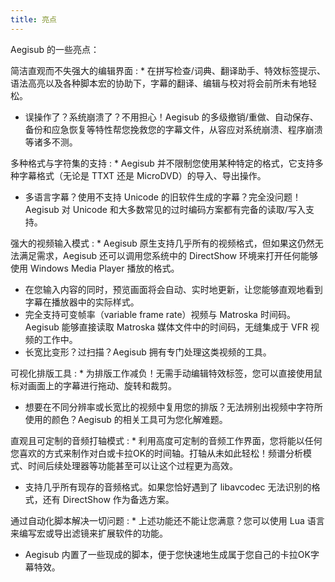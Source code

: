```yaml
---
title: 亮点
---
```


Aegisub 的一些亮点：

简洁直观而不失强大的编辑界面
: * 在拼写检查/词典、翻译助手、特效标签提示、语法高亮以及各种脚本宏的协助下，字幕的翻译、编辑与校对将会前所未有地轻松。
  * 误操作了？系统崩溃了？不用担心！Aegisub 的多级撤销/重做、自动保存、备份和应急恢复等特性帮您挽救您的字幕文件，从容应对系统崩溃、程序崩溃等诸多不测。

多种格式与字符集的支持
: * Aegisub 并不限制您使用某种特定的格式，它支持多种字幕格式（无论是 TTXT 还是 MicroDVD）的导入、导出操作。
  * 多语言字幕？使用不支持 Unicode 的旧软件生成的字幕？完全没问题！Aegisub 对 Unicode 和大多数常见的过时编码方案都有完备的读取/写入支持。

强大的视频输入模式
: * Aegisub 原生支持几乎所有的视频格式，但如果这仍然无法满足需求，Aegisub 还可以调用您系统中的 DirectShow 环境来打开任何能够使用 Windows Media Player 播放的格式。
  * 在您输入内容的同时，预览画面将会自动、实时地更新，让您能够直观地看到字幕在播放器中的实际样式。
  * 完全支持可变帧率（variable frame rate）视频与 Matroska 时间码。Aegisub 能够直接读取 Matroska 媒体文件中的时间码，无缝集成于 VFR 视频的工作中。
  * 长宽比变形？过扫描？Aegisub 拥有专门处理这类视频的工具。

可视化排版工具
: * 为排版工作减负！无需手动编辑特效标签，您可以直接使用鼠标对画面上的字幕进行拖动、旋转和裁剪。
  * 想要在不同分辨率或长宽比的视频中复用您的排版？无法辨别出视频中字符所使用的颜色？Aegisub 的相关工具可为您化解难题。

直观且可定制的音频打轴模式
: * 利用高度可定制的音频工作界面，您将能以任何您喜欢的方式来制作对白或卡拉OK的时间轴。打轴从未如此轻松！频谱分析模式、时间后续处理器等功能甚至可以让这个过程更为高效。
  * 支持几乎所有现存的音频格式。如果您恰好遇到了 libavcodec 无法识别的格式，还有 DirectShow 作为备选方案。

通过自动化脚本解决一切问题
: * 上述功能还不能让您满意？您可以使用 Lua 语言来编写宏或导出滤镜来扩展软件的功能。
  * Aegisub 内置了一些现成的脚本，便于您快速地生成属于您自己的卡拉OK字幕特效。
